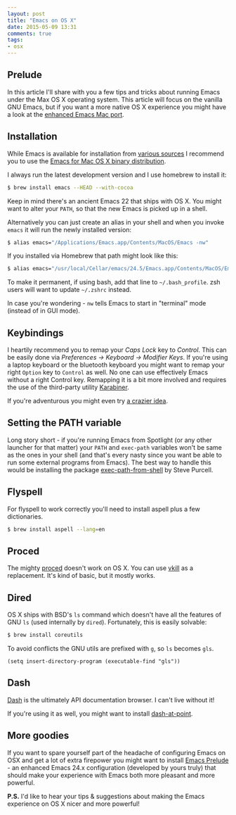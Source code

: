 ```yaml
---
layout: post
title: "Emacs on OS X"
date: 2015-05-09 13:31
comments: true
tags:
- osx
---
```


## Prelude

In this article I'll share with you a few tips and tricks about
running Emacs under the Max OS X operating system. This article will
focus on the vanilla GNU Emacs, but if you want a more native OS X experience you
might have a look at the
[enhanced Emacs Mac port](https://github.com/railwaycat/homebrew-emacsmacport/releases).

## Installation

While Emacs is available for installation from
[various sources](http://wikemacs.org/wiki/Installing_Emacs_on_OS_X)
I recommend you to use the
[Emacs for Mac OS X binary distribution](http://emacsformacosx.com/).

I always run the latest development version and I use homebrew to install it:

``` bash
$ brew install emacs --HEAD --with-cocoa
```

Keep in mind there's an ancient Emacs 22 that ships with OS X.  You
might want to alter your `PATH`, so that the new Emacs is picked up in
a shell.

Alternatively you can just create an alias in your shell and when you
invoke `emacs` it will run the newly installed version:

``` bash
$ alias emacs="/Applications/Emacs.app/Contents/MacOS/Emacs -nw"
```

If you installed via Homebrew that path might look like this:

``` bash
$ alias emacs="/usr/local/Cellar/emacs/24.5/Emacs.app/Contents/MacOS/Emacs -nw"
```

To make it permanent, if using bash, add that line to
`~/.bash_profile`. zsh users will want to update `~/.zshrc` instead.

In case you're wondering - `nw` tells Emacs to start in "terminal"
mode (instead of in GUI mode).

## Keybindings

I heartily recommend you to remap your *Caps Lock* key to *Control*. This
can be easily done via *Preferences -> Keyboard -> Modifier Keys*. If
you're using a laptop keyboard or the bluetooth keyboard you
might want to remap your right `Option` key to `Control` as
well. No one can use effectively Emacs without a right Control
key. Remapping it is a bit more involved and requires the use of the
third-party utility
[Karabiner](http://pqrs.org/macosx/karabiner/).

If you're adventurous you might even try [a crazier idea](http://emacsredux.com/blog/2013/11/12/a-crazy-productivity-boost-remap-return-to-control/).

## Setting the PATH variable

Long story short - if you're running Emacs from Spotlight (or any
other launcher for that matter) your `PATH` and `exec-path` variables
won't be same as the ones in your shell (and that's every nasty since
you want be able to run some external programs from Emacs). The best
way to handle this would be installing the package
[exec-path-from-shell](https://github.com/purcell/exec-path-from-shell)
by Steve Purcell.

## Flyspell

For flyspell to work correctly you'll need to install aspell plus a few dictionaries.

``` bash
$ brew install aspell --lang=en
```

## Proced

The mighty
[proced](http://emacsredux.com/blog/2013/05/02/manage-processes-with-proced/)
doesn't work on OS X.  You can use
[vkill](http://www.splode.com/~friedman/software/emacs-lisp/src/vkill.el)
as a replacement. It's kind of basic, but it mostly works.

## Dired

OS X ships with BSD's `ls` command which doesn't have all the features
of GNU `ls` (used internally by `dired`). Fortunately, this is easily solvable:

``` bash
$ brew install coreutils
```

To avoid conflicts the GNU utils are prefixed with `g`, so `ls` becomes `gls`.

``` elisp
(setq insert-directory-program (executable-find "gls"))
```

## Dash

[Dash](https://kapeli.com/dash) is the ultimately API documentation
browser. I can't live without it!

If you're using it as well, you might want to install
[dash-at-point](https://github.com/stanaka/dash-at-point).

## More goodies

If you want to spare yourself part of the headache of configuring
Emacs on OSX and get a lot of extra firepower you might want to install
[Emacs Prelude](https://github.com/bbatsov/prelude) - an enhanced
Emacs 24.x configuration (developed by yours truly) that should make
your experience with Emacs both more pleasant and more powerful.

**P.S.** I'd like to hear your tips & suggestions about making the
Emacs experience on OS X nicer and more powerful!
